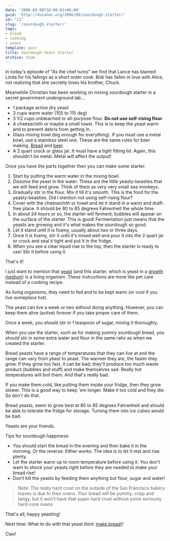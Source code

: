 ```yaml
---
date: '2006-09-08T18:00:01+00:00'
guid: 'http://docwhat.org/2006/09/sourdough-starter/'
id: "11"
slug: '/sourdough-starter/'
tags:
- bread
- cooking
- yeast
template: post
title: Sourdough Yeast Starter
archive: true
---
```


In today's episode of "As the chef turns" we find that Lance has blamed Linda
for his failings as a short order cook. Bob has fallen in love with Alice, not
realizing that she secretly loves his brother, Chuck.

Meanwhile Christian has been working on mixing sourdough starter in a secret
government underground lab...

-   1 package active dry yeast
-   3 cups warm water (105 to 115 deg)
-   3 1/2 cups unbleached or all-purpose flour. **Do not use self-rising
    flour**
-   A cheesecloth or maybe a small towel. This is to keep the yeast warm and
    to prevent debris from getting in.
-   Glass mixing bowl (big enough for everything). If you must use a metal
    bowl, use a stainless steel one. These are the same rules for beer making.
    [Bread](http://en.wikipedia.org/wiki/Bread) and
    [beer](http://en.wikipedia.org/wiki/Beer%20are%20similar).
-   A 2 quart crock or glass jar. It must have a tight fitting lid. Again,
    this shouldn't be metal. Metal _will_ affect the output!

Once you have the parts together then you can make some starter:

1.  Start by putting the warm water in the mixing bowl.
2.  Dissolve the yeast in the water. These are the little yeasty-beasties that
    we will feed and grow. Think of them as very very small sea monkeys.
3.  Gradually stir in the flour. Mix it till it's smooth. This is the food for
    the yeasty-beasties. Did I mention not using self-rising flour?
4.  Cover with the cheesecloth or towel and let it stand in a warm and
    draft-free place. It should be 80 to 85 degrees Fahrenheit the whole time.
5.  In about 24 hours or so, the starter will ferment; bubbles will appear on
    the surface of the starter. This is good! Fermentation just means that the
    yeasts are growing and it's what makes the sourdough so good.
6.  Let it stand until it is foamy, usually about two or three days.
7.  Once it is foamy, stir it until it's mixed well and pour it into the 2
    quart jar or crock and seal it tight and put it in the fridge.
8.  When you see a clear liquid rise to the top, then the starter is ready to
    use! Stir it before using it.

That's it!

I just want to mention that [yeast](http://en.wikipedia.org/wiki/Yeast) (and
this starter, which is yeast in a
[growth medium](http://en.wikipedia.org/wiki/Growth_medium)) is a living
organism. These instructions are more like pet care instead of a cooking
recipe.

As living organisms, they need to fed and to be kept warm (or cool if you live
someplace hot).

The yeast can live a week or two without doing anything. However, you can keep
them alive (active) forever if you take proper care of them.

Once a week, you should stir in 1 teaspoon of sugar, mixing it thoroughly.

When you use the starter, such as for making yummy sourdough bread, you should
stir in some extra water and flour in the same ratio as when we created the
starter.

Bread yeasts have a range of temperatures that they can live at and the range
can vary from yeast to yeast. The warmer they are, the faster they grow. If
they grow too fast, it can be bad; they'll produce too much waste product
(bubbles and stuff) and make themselves sad. Really hot temperatures will boil
them. And that's really bad.

If you make them cold, like putting them inside your fridge, then they grow
slower. This is a good way to keep 'em longer. Make it too cold and they die.
So don't do that.

Bread yeasts, seem to grow best at 80 to 85 degrees Fahrenheit and should be
able to tolerate the fridge for storage. Turning them into ice cubes would be
bad.

Yeasts are your friends.

Tips for sourdough happiness:

-   You should start the bread in the evening and then bake it in the morning.
    Or the reverse. Either works. The idea is to let it rest and rise plenty.
-   Let the starter warm up to room temperature before using it. You don't
    want to shock your yeasts right before they are needed to make your bread
    rise!
-   Don't kill the yeasts by feeding them anything but flour, sugar and water!

> Note: The really hard crust on the outside of the San Francisco bakery
> loaves is due to their ovens. Your bread will be yummy, crisp and tangy, but
> it won't have that super hard crust without some seriously hard-core ovens

That's all; happy yeasting!

Next time: What to do with that yeast (hint:
[make bread](http://docwhat.org/2006/09/sourdough-bread/))!

Ciao!

